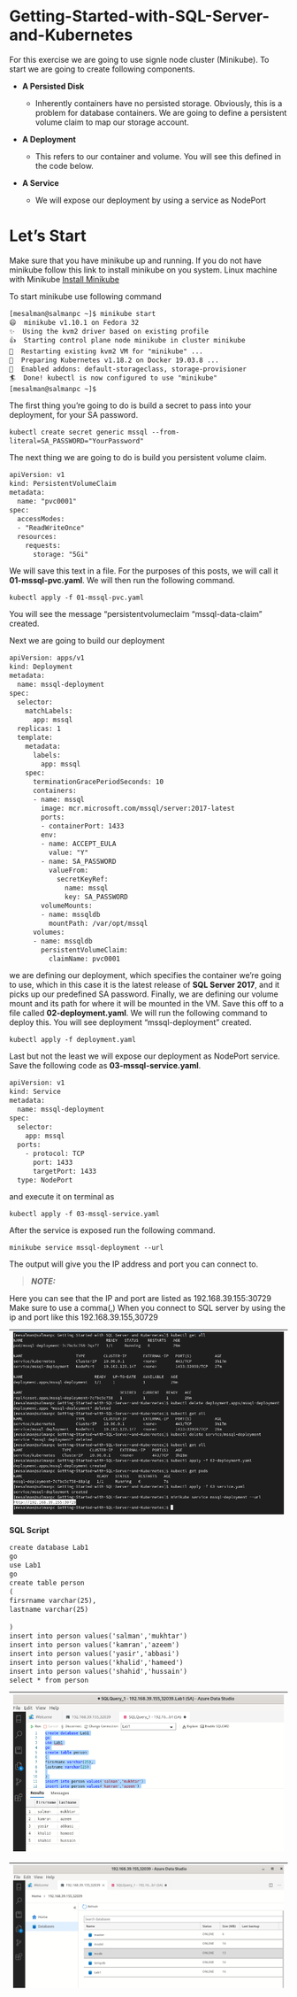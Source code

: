 # Getting-Started-with-SQL-Server-and-Kubernetes

For this exercise we are going to use signle node cluster (Minikube). To start we are going to create following components. 

- **A Persisted Disk**

	* Inherently containers have no persisted storage. Obviously, this is a problem for database containers. We are going to define a persistent volume claim to map our storage account.

- **A Deployment**

	* This refers to our container and volume. You will see this defined in the code below.

- **A Service**

	* We will expose our deployment by using a service as NodePort

# Let’s Start

Make sure that you have minikube up and running. If you do not have minikube follow this link to install minikube on you system. Linux machine with Minikube [Install Minikube](https://github.com/salman-mukhtar/setting-up-kubernetes-environment/blob/master/README.md)

To start minikube use following command


```
[mesalman@salmanpc ~]$ minikube start
😄  minikube v1.10.1 on Fedora 32
✨  Using the kvm2 driver based on existing profile
👍  Starting control plane node minikube in cluster minikube
🔄  Restarting existing kvm2 VM for "minikube" ...
🐳  Preparing Kubernetes v1.18.2 on Docker 19.03.8 ...
🌟  Enabled addons: default-storageclass, storage-provisioner
🏄  Done! kubectl is now configured to use "minikube"
[mesalman@salmanpc ~]$  
```


The first thing you’re going to do is build a secret to pass into your deployment, for your SA password.

```
kubectl create secret generic mssql --from-literal=SA_PASSWORD="YourPassword"
```

The next thing we are going to do is build you persistent volume claim.

```
apiVersion: v1 
kind: PersistentVolumeClaim 
metadata: 
  name: "pvc0001" 
spec: 
  accessModes: 
  - "ReadWriteOnce" 
  resources: 
    requests: 
      storage: "5Gi"
```

We will save this text in a file. For the purposes of this posts, we will call it **01-mssql-pvc.yaml**. We will then run the following command. 

```
kubectl apply -f 01-mssql-pvc.yaml
```
You will see the message “persistentvolumeclaim “mssql-data-claim” created.

Next we are going to build our deployment

```
apiVersion: apps/v1
kind: Deployment
metadata:
  name: mssql-deployment
spec:
  selector:
    matchLabels:
      app: mssql
  replicas: 1
  template:
    metadata:
      labels:
        app: mssql
    spec:
      terminationGracePeriodSeconds: 10
      containers:
      - name: mssql
        image: mcr.microsoft.com/mssql/server:2017-latest
        ports:
        - containerPort: 1433
        env:
        - name: ACCEPT_EULA
          value: "Y"
        - name: SA_PASSWORD
          valueFrom:
            secretKeyRef:
              name: mssql
              key: SA_PASSWORD
        volumeMounts:
        - name: mssqldb
          mountPath: /var/opt/mssql
      volumes:
      - name: mssqldb
        persistentVolumeClaim:
          claimName: pvc0001
```

we are defining our deployment, which specifies the container we’re going to use, which in this case it is the latest release of **SQL Server 2017**, and it picks up our predefined SA password. Finally, we are defining our volume mount and its path for where it will be mounted in the VM. Save this off to a file called **02-deployment.yaml**. We will run the following command to deploy this. You will see deployment “mssql-deployment” created.

```
kubectl apply -f deployment.yaml
```

Last but not the least we will expose our deployment as NodePort service. Save the following code as **03-mssql-service.yaml**. 


```
apiVersion: v1
kind: Service
metadata:
  name: mssql-deployment
spec:
  selector:
    app: mssql
  ports:
    - protocol: TCP
      port: 1433
      targetPort: 1433
  type: NodePort

```

and execute it on terminal as

```
kubectl apply -f 03-mssql-service.yaml
```

After the service is exposed run the following command.

```
minikube service mssql-deployment --url
```

The output will give you the IP address and port you can connect to.

> **_NOTE:_**

Here you can see that the IP and port are listed as 192.168.39.155:30729
Make sure to use a comma(,) When you connect to SQL server by using the ip and port like this 192.168.39.155,30729


| ![images/list-all-kubectl.png](images/list-all-kubectl.png) |
| ------------------------------------------------------------------- |


**SQL Script**

```
create database Lab1
go
use Lab1
go
create table person
(
firsrname varchar(25),
lastname varchar(25)

)
insert into person values('salman','mukhtar')
insert into person values('kamran','azeem')
insert into person values('yasir','abbasi')
insert into person values('khalid','hameed')
insert into person values('shahid','hussain')
select * from person
```

| ![images/create-db.png](images/create-db.png) |
| ------------------------------------------------------------------- |

| ![images/list-db.png](images/list-db.png) |
| ------------------------------------------------------------------- |
